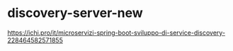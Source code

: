 # discovery-server-new

https://ichi.pro/it/microservizi-spring-boot-sviluppo-di-service-discovery-228464582571855
